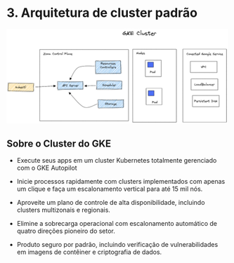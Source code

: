 # 3. Arquitetura de cluster padrão

![alt text](assets/gke.png)

## Sobre o Cluster do GKE

 - Execute seus apps em um cluster Kubernetes totalmente gerenciado com o GKE Autopilot

- Inicie processos rapidamente com clusters implementados com apenas um clique e faça um escalonamento vertical para até 15 mil nós.

 - Aproveite um plano de controle de alta disponibilidade, incluindo clusters multizonais e regionais.

- Elimine a sobrecarga operacional com escalonamento automático de quatro direções pioneiro do setor. 

- Produto seguro por padrão, incluindo verificação de vulnerabilidades em imagens de contêiner e criptografia de dados.
